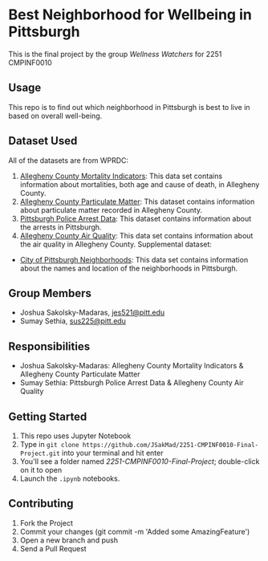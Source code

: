 # Best Neighborhood for Wellbeing in Pittsburgh
This is the final project by the group *Wellness Watchers* for 2251 CMPINF0010

## Usage
This repo is to find out which neighborhood in Pittsburgh is best to live in based on overall well-being.  

## Dataset Used
All of the datasets are from WPRDC:
 1. [Allegheny County Mortality Indicators](https://data.wprdc.org/dataset/allegheny-county-mortality-indicators): This data set contains information about mortalities, both age and cause of death, in Allegheny County.
 2. [Allegheny County Particulate Matter](https://data.wprdc.org/dataset/particulate-matter-2-5): This dataset contains information about particulate matter recorded in Allegheny County.
 3. [Pittsburgh Police Arrest Data](https://data.wprdc.org/dataset/arrest-data): This dataset contains information about the arrests in Pittsburgh. 
 4. [Allegheny County Air Quality](https://data.wprdc.org/dataset/allegheny-county-air-quality): This data set contains information about the air quality in Allegheny County.
Supplemental dataset:
 + [City of Pittsburgh Neighborhoods](https://data.wprdc.org/dataset/neighborhoods2): This data set contains information about the names and location of the neighborhoods in Pittsburgh.

## Group Members
+ Joshua Sakolsky-Madaras, jes521@pitt.edu
+ Sumay Sethia, sus225@pitt.edu

## Responsibilities
+ Joshua Sakolsky-Madaras: Allegheny County Mortality Indicators & Allegheny County Particulate Matter
+ Sumay Sethia: Pittsburgh Police Arrest Data & Allegheny County Air Quality

## Getting Started 
1. This repo uses Jupyter Notebook
2. Type in `git clone https://github.com/JSakMad/2251-CMPINF0010-Final-Project.git` into your terminal and hit enter
3. You'll see a folder named *2251-CMPINF0010-Final-Project*; double-click on it to open
4. Launch the `.ipynb` notebooks.

## Contributing
1. Fork the Project
2. Commit your changes (git commit -m 'Added some AmazingFeature')
3. Open a new branch and push
4. Send a Pull Request



